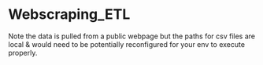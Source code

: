 # Webscraping_ETL

Note the data is pulled from a public webpage but the paths for csv files are local & would need to be potentially reconfigured for your env to execute properly. 
